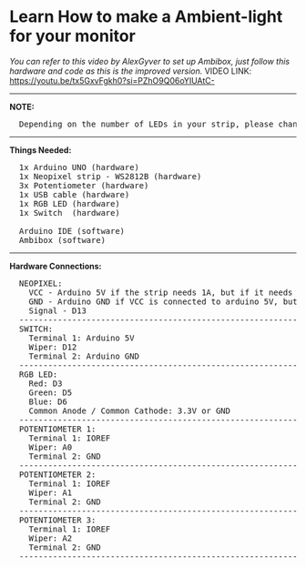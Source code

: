 # Learn How to make a Ambient-light for your monitor

*You can refer to this video by AlexGyver to set up Ambibox, just follow this hardware and code as this is the improved version.*
VIDEO LINK: https://youtu.be/tx5GxvFgkh0?si=PZhO9Q06oYIUAtC-

________________________________________________________________________________________________________________________________________________

**NOTE:**
<pre>
  Depending on the number of LEDs in your strip, please change the variable 'NUM_LEDS' in the code to the number of LEDs in your WS2812B strip.
</pre>
_________________________________________________________________________________________________________________________________________________

**Things Needed:**
<pre>
  1x Arduino UNO (hardware)
  1x Neopixel strip - WS2812B (hardware)
  3x Potentiometer (hardware)
  1x USB cable (hardware)
  1x RGB LED (hardware)
  1x Switch  (hardware)

  Arduino IDE (software)
  Ambibox (software)
</pre>
______________________________________________________________________________________________________________________________

**Hardware Connections:**
<pre>
  NEOPIXEL:
    VCC - Arduino 5V if the strip needs 1A, but if it needs more than 1A, then connect to external PSU.
    GND - Arduino GND if VCC is connected to arduino 5V, but to external PSU GND if VCC is connected to external PSU
    Signal - D13
  ---------------------------------------------------------------------------------------------------------------------------
  SWITCH:
    Terminal 1: Arduino 5V
    Wiper: D12
    Terminal 2: Arduino GND
  ---------------------------------------------------------------------------------------------------------------------------
  RGB LED:
    Red: D3
    Green: D5
    Blue: D6
    Common Anode / Common Cathode: 3.3V or GND
  ---------------------------------------------------------------------------------------------------------------------------
  POTENTIOMETER 1:
    Terminal 1: IOREF
    Wiper: A0
    Terminal 2: GND
  ---------------------------------------------------------------------------------------------------------------------------
  POTENTIOMETER 2:
    Terminal 1: IOREF
    Wiper: A1
    Terminal 2: GND
  ---------------------------------------------------------------------------------------------------------------------------
  POTENTIOMETER 3:
    Terminal 1: IOREF
    Wiper: A2
    Terminal 2: GND
  ---------------------------------------------------------------------------------------------------------------------------
</pre>
